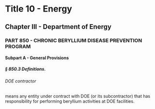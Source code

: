 
# Title 10 - Energy
## Chapter III - Department of Energy
### PART 850 - CHRONIC BERYLLIUM DISEASE PREVENTION PROGRAM
#### Subpart A - General Provisions
##### § 850.3 Definitions.
###### DOE contractor

means any entity under contract with DOE (or its subcontractor) that has responsibility for performing beryllium activities at DOE facilities.
